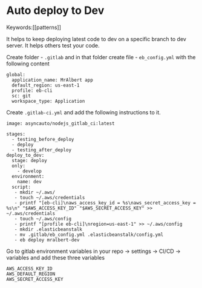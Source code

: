 # Auto deploy to Dev
Keywords:[[patterns]]

It helps to keep deploying latest code to dev on a specific branch to dev server. It helps others test your code. 

Create folder - `.gitlab` and in that folder create file - `eb_config.yml` with the following content
```
global:
  application_name: MrAlbert app
  default_region: us-east-1
  profile: eb-cli
  sc: git
  workspace_type: Application
```

Create `.gitlab-ci.yml` and add the following instructions to it. 

```
image: asyncauto/nodejs_gitlab_ci:latest

stages:
  - testing_before_deploy
  - deploy
  - testing_after_deploy
deploy_to_dev:
  stage: deploy
  only:
    - develop
  environment:
    name: dev
  script:
   - mkdir ~/.aws/
   - touch ~/.aws/credentials
   - printf "[eb-cli]\naws_access_key_id = %s\naws_secret_access_key = %s\n" "$AWS_ACCESS_KEY_ID" "$AWS_SECRET_ACCESS_KEY" >> ~/.aws/credentials
   - touch ~/.aws/config
   - printf "[profile eb-cli]\nregion=us-east-1" >> ~/.aws/config
   - mkdir .elasticbeanstalk
   - mv .gitlab/eb_config.yml .elasticbeanstalk/config.yml
   - eb deploy mralbert-dev
```

Go to gitlab environment variables in your repo -> settings -> CI/CD -> variables and add these three variables 

```
AWS_ACCESS_KEY_ID
AWS_DEFAULT_REGION
AWS_SECRET_ACCESS_KEY
```
